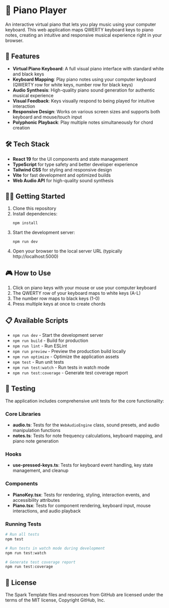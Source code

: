 # 🎹 Piano Player

An interactive virtual piano that lets you play music using your computer keyboard. This web application maps QWERTY keyboard keys to piano notes, creating an intuitive and responsive musical experience right in your browser.

## 🚀 Features

- **Virtual Piano Keyboard**: A full visual piano interface with standard white and black keys
- **Keyboard Mapping**: Play piano notes using your computer keyboard (QWERTY row for white keys, number row for black keys)
- **Audio Synthesis**: High-quality piano sound generation for authentic musical experience
- **Visual Feedback**: Keys visually respond to being played for intuitive interaction
- **Responsive Design**: Works on various screen sizes and supports both keyboard and mouse/touch input
- **Polyphonic Playback**: Play multiple notes simultaneously for chord creation

## 🛠️ Tech Stack

- **React 19** for the UI components and state management
- **TypeScript** for type safety and better developer experience
- **Tailwind CSS** for styling and responsive design
- **Vite** for fast development and optimized builds
- **Web Audio API** for high-quality sound synthesis

## 🧑‍💻 Getting Started

1. Clone this repository
2. Install dependencies:
   ```
   npm install
   ```
3. Start the development server:
   ```
   npm run dev
   ```
4. Open your browser to the local server URL (typically http://localhost:5000)

## 🎮 How to Use

1. Click on piano keys with your mouse or use your computer keyboard
2. The QWERTY row of your keyboard maps to white keys (A-L)
3. The number row maps to black keys (1-0)
4. Press multiple keys at once to create chords

## 📋 Available Scripts

- `npm run dev` - Start the development server
- `npm run build` - Build for production
- `npm run lint` - Run ESLint
- `npm run preview` - Preview the production build locally
- `npm run optimize` - Optimize the application assets
- `npm test` - Run unit tests
- `npm run test:watch` - Run tests in watch mode
- `npm run test:coverage` - Generate test coverage report

## 🧪 Testing

The application includes comprehensive unit tests for the core functionality:

### Core Libraries
- **audio.ts**: Tests for the `WebAudioEngine` class, sound presets, and audio manipulation functions
- **notes.ts**: Tests for note frequency calculations, keyboard mapping, and piano note generation

### Hooks
- **use-pressed-keys.ts**: Tests for keyboard event handling, key state management, and cleanup

### Components
- **PianoKey.tsx**: Tests for rendering, styling, interaction events, and accessibility attributes
- **Piano.tsx**: Tests for component rendering, keyboard input, mouse interactions, and audio playback

### Running Tests

```bash
# Run all tests
npm test

# Run tests in watch mode during development
npm run test:watch

# Generate test coverage report
npm run test:coverage
```

## 📄 License

The Spark Template files and resources from GitHub are licensed under the terms of the MIT license, Copyright GitHub, Inc.


